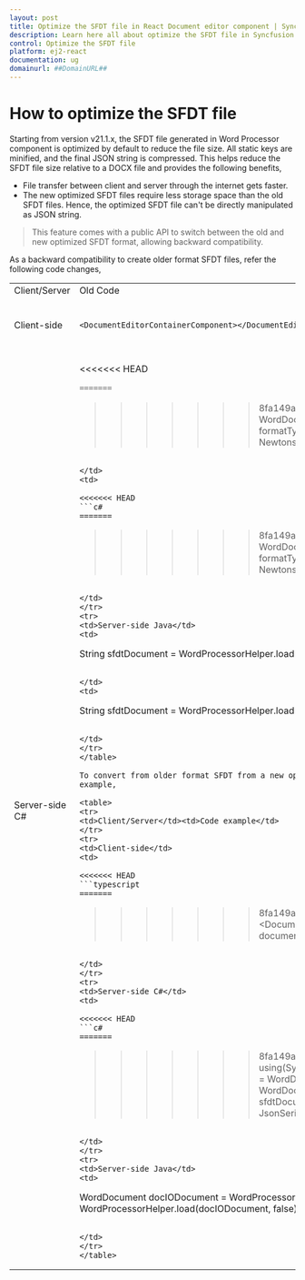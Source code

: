 ```yaml
---
layout: post
title: Optimize the SFDT file in React Document editor component | Syncfusion
description: Learn here all about optimize the SFDT file in Syncfusion React Document editor component of Syncfusion Essential JS 2 and more.
control: Optimize the SFDT file
platform: ej2-react
documentation: ug
domainurl: ##DomainURL##
---
```


# How to optimize the SFDT file

Starting from version v21.1.x, the SFDT file generated in Word Processor component is optimized by default to reduce the file size. All static keys are minified, and the final JSON string is compressed. This helps reduce the SFDT file size relative to a DOCX file and provides the following benefits,
* File transfer between client and server through the internet gets faster.
* The new optimized SFDT files require less storage space than the old SFDT files.
Hence, the optimized SFDT file can't be directly manipulated as JSON string.

> This feature comes with a public API to switch between the old and new optimized SFDT format, allowing backward compatibility.

As a backward compatibility to create older format SFDT files, refer the following code changes,

<table>
<tr>
<td>Client/Server</td><td>Old Code</td><td>New Code from v21.1.x</td>
</tr>
<tr>
<td>Client-side</td>
<td>

```
<DocumentEditorContainerComponent></DocumentEditorContainerComponent>
```

</td>
<td>

```
<DocumentEditorContainerComponent documentEditorSettings={{optimizeSfdt: false}}></DocumentEditorContainerComponent>
```

</td>
</tr>
<tr>
<td>Server-side C#</td>
<td>

<<<<<<< HEAD
```c#
=======
```
>>>>>>> 8fa149af7f11d8b79e609ae9f0a356ed2d1e9946
WordDocument sfdtDocument = WordDocument.Load(stream, formatType);
string sfdt = Newtonsoft.Json.JsonConvert.SerializeObject(sfdtDocument);
```

</td>
<td>

<<<<<<< HEAD
```c#
=======
```
>>>>>>> 8fa149af7f11d8b79e609ae9f0a356ed2d1e9946
WordDocument sfdtDocument = WordDocument.Load(stream, formatType);
sfdtDocument.OptimizeSfdt = false;
string sfdt = Newtonsoft.Json.JsonConvert.SerializeObject(sfdtDocument);
```

</td>
</tr>
<tr>
<td>Server-side Java</td>
<td>

```
String sfdtDocument = WordProcessorHelper.load(stream, formatType);
```

</td>
<td>

```
String sfdtDocument = WordProcessorHelper.load(stream, formatType, false);
```

</td>
</tr>
</table>

To convert from older format SFDT from a new optimized SFDT file, refer the following code example,

<table>
<tr>
<td>Client/Server</td><td>Code example</td>
</tr>
<tr>
<td>Client-side</td>
<td>

<<<<<<< HEAD
```typescript
=======
```
>>>>>>> 8fa149af7f11d8b79e609ae9f0a356ed2d1e9946
<DocumentEditorContainerComponent documentEditorSettings={{optimizeSfdt: false}}></DocumentEditorContainerComponent>
```

</td>
</tr>
<tr>
<td>Server-side C#</td>
<td>

<<<<<<< HEAD
```c#
=======
```
>>>>>>> 8fa149af7f11d8b79e609ae9f0a356ed2d1e9946
using(Syncfusion.DocIO.DLS.WordDocument docIODocument = WordDocument.Save(optimizedSfdt)) {
sfdtDocument = WordDocument.Load(docIODocument);
sfdtDocument.OptimizeSfdt = false;
string oldSfdt = JsonSerializer.Serialize(sfdtDocument);
}
```

</td>
</tr>
<tr>
<td>Server-side Java</td>
<td>

```
WordDocument docIODocument = WordProcessorHelper.save(optimizedSfdt));
String oldSfdt = WordProcessorHelper.load(docIODocument, false);
```

</td>
</tr>
</table>